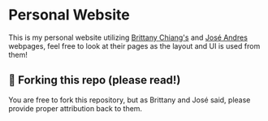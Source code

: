 # Personal Website

This is my personal website utilizing [Brittany Chiang's](https://brittanychiang.com/) and [José Andres](https://andresjosehr.com/en) webpages, feel free to look at their pages as the layout and UI is used from them!


## 🚨 Forking this repo (please read!)
You are free to fork this repository, but as Brittany and José said, please provide proper attribution back to them.
